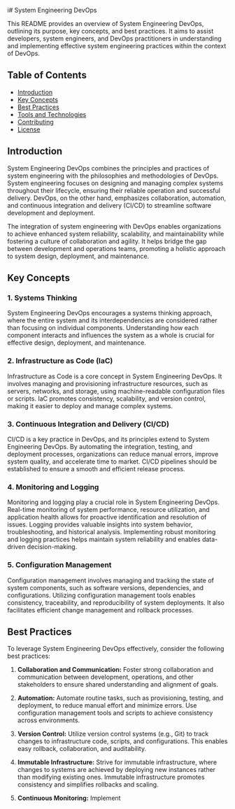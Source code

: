 i# System Engineering DevOps

This README provides an overview of System Engineering DevOps, outlining its purpose, key concepts, and best practices. It aims to assist developers, system engineers, and DevOps practitioners in understanding and implementing effective system engineering practices within the context of DevOps.

## Table of Contents

- [Introduction](#introduction)
- [Key Concepts](#key-concepts)
- [Best Practices](#best-practices)
- [Tools and Technologies](#tools-and-technologies)
- [Contributing](#contributing)
- [License](#license)

## Introduction

System Engineering DevOps combines the principles and practices of system engineering with the philosophies and methodologies of DevOps. System engineering focuses on designing and managing complex systems throughout their lifecycle, ensuring their reliable operation and successful delivery. DevOps, on the other hand, emphasizes collaboration, automation, and continuous integration and delivery (CI/CD) to streamline software development and deployment.

The integration of system engineering with DevOps enables organizations to achieve enhanced system reliability, scalability, and maintainability while fostering a culture of collaboration and agility. It helps bridge the gap between development and operations teams, promoting a holistic approach to system design, deployment, and maintenance.

## Key Concepts

### 1. Systems Thinking

System Engineering DevOps encourages a systems thinking approach, where the entire system and its interdependencies are considered rather than focusing on individual components. Understanding how each component interacts and influences the system as a whole is crucial for effective design, deployment, and maintenance.

### 2. Infrastructure as Code (IaC)

Infrastructure as Code is a core concept in System Engineering DevOps. It involves managing and provisioning infrastructure resources, such as servers, networks, and storage, using machine-readable configuration files or scripts. IaC promotes consistency, scalability, and version control, making it easier to deploy and manage complex systems.

### 3. Continuous Integration and Delivery (CI/CD)

CI/CD is a key practice in DevOps, and its principles extend to System Engineering DevOps. By automating the integration, testing, and deployment processes, organizations can reduce manual errors, improve system quality, and accelerate time to market. CI/CD pipelines should be established to ensure a smooth and efficient release process.

### 4. Monitoring and Logging

Monitoring and logging play a crucial role in System Engineering DevOps. Real-time monitoring of system performance, resource utilization, and application health allows for proactive identification and resolution of issues. Logging provides valuable insights into system behavior, troubleshooting, and historical analysis. Implementing robust monitoring and logging practices helps maintain system reliability and enables data-driven decision-making.

### 5. Configuration Management

Configuration management involves managing and tracking the state of system components, such as software versions, dependencies, and configurations. Utilizing configuration management tools enables consistency, traceability, and reproducibility of system deployments. It also facilitates efficient change management and rollback processes.

## Best Practices

To leverage System Engineering DevOps effectively, consider the following best practices:

1. **Collaboration and Communication:** Foster strong collaboration and communication between development, operations, and other stakeholders to ensure shared understanding and alignment of goals.

2. **Automation:** Automate routine tasks, such as provisioning, testing, and deployment, to reduce manual effort and minimize errors. Use configuration management tools and scripts to achieve consistency across environments.

3. **Version Control:** Utilize version control systems (e.g., Git) to track changes to infrastructure code, scripts, and configurations. This enables easy rollback, collaboration, and auditability.

4. **Immutable Infrastructure:** Strive for immutable infrastructure, where changes to systems are achieved by deploying new instances rather than modifying existing ones. Immutable infrastructure promotes consistency and simplifies rollbacks and scaling.

5. **Continuous Monitoring:** Implement
